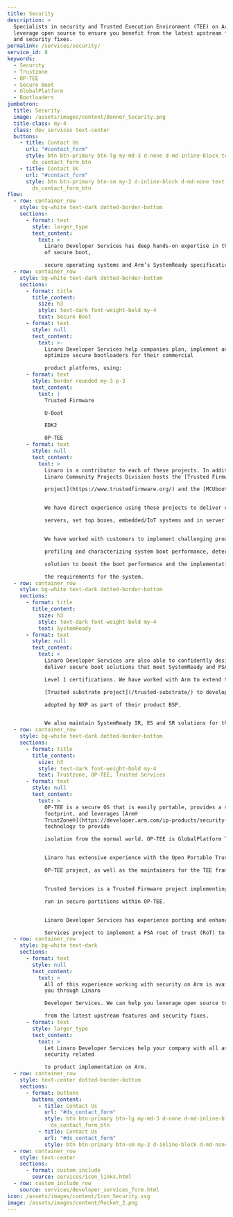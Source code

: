 ```yaml
---
title: Security
description: >
  Specialists in security and Trusted Execution Environment (TEE) on Arm, we
  leverage open source to ensure you benefit from the latest upstream features
  and security fixes.
permalink: /services/security/
service_id: 8
keywords:
  - Security
  - Trustzone
  - OP-TEE
  - Secure Boot
  - GlobalPlatform
  - Bootloaders
jumbotron:
  title: Security
  image: /assets/images/content/Banner_Security.png
  title-class: my-4
  class: dev_services text-center
  buttons:
    - title: Contact Us
      url: "#contact_form"
      style: btn btn-primary btn-lg my-md-3 d-none d-md-inline-block text-uppercase
        ds_contact_form_btn
    - title: Contact Us
      url: "#contact_form"
      style: btn btn-primary btn-sm my-2 d-inline-block d-md-none text-uppercase
        ds_contact_form_btn
flow:
  - row: container_row
    style: bg-white text-dark dotted-border-bottom
    sections:
      - format: text
        style: larger_type
        text_content:
          text: >
            Linaro Developer Services has deep hands-on expertise in the areas
            of secure boot,

            secure operating systems and Arm’s SystemReady specifications.
  - row: container_row
    style: bg-white text-dark dotted-border-bottom
    sections:
      - format: title
        title_content:
          size: h3
          style: text-dark font-weight-bold my-4
          text: Secure Boot
      - format: text
        style: null
        text_content:
          text: >-
            Linaro Developer Services help companies plan, implement and
            optimize secure bootloaders for their commercial

            product platforms, using:
      - format: text
        style: border rounded my-3 p-3
        text_content:
          text: |
            Trusted Firmware

            U-Boot

            EDK2

            OP-TEE
      - format: text
        style: null
        text_content:
          text: >
            Linaro is a contributor to each of these projects. In addition, the
            Linaro Community Projects Division hosts the [Trusted Firmware

            project](https://www.trustedfirmware.org/) and the [MCUboot project](https://www.mcuboot.com/).


            We have direct experience using these projects to deliver optimized trusted boot solutions to a number of customers; on Arm

            servers, set top boxes, embedded/IoT systems and in server BMC environments using OpenBMC.


            We have worked with customers to implement challenging product boot performance requirements. Such work often involved

            profiling and characterizing system boot performance, determining those areas that affect boot performance, developing a

            solution to boost the boot performance and the implementation and validation of the solution to ensure the performance meets

            the requirements for the system.
  - row: container_row
    style: bg-white text-dark dotted-border-bottom
    sections:
      - format: title
        title_content:
          size: h3
          style: text-dark font-weight-bold my-4
          text: SystemReady
      - format: text
        style: null
        text_content:
          text: >
            Linaro Developer Services are also able to confidently design and
            deliver secure boot solutions that meet SystemReady and PSA

            Level 1 certifications. We have worked with Arm to extend the work of Linaro’s Edge and Fog Computing group (LEDGE) on the

            [Trusted substrate project](/trusted-substrate/) to develop and upstream a SystemReady IR secure boot solution on NXP chipsets that have been

            adopted by NXP as part of their product BSP.


            We also maintain SystemReady IR, ES and SR solutions for the Socionext DeveloperBox.
  - row: container_row
    style: bg-white text-dark dotted-border-bottom
    sections:
      - format: title
        title_content:
          size: h3
          style: text-dark font-weight-bold my-4
          text: Trustzone, OP-TEE, Trusted Services
      - format: text
        style: null
        text_content:
          text: >
            OP-TEE is a secure OS that is easily portable, provides a small
            footprint, and leverages [Arm®
            TrustZone®](https://developer.arm.com/ip-products/security-ip/trustzone)
            technology to provide

            isolation from the normal world. OP-TEE is GlobalPlatform TEE System Architecture specification compliant.


            Linaro has extensive experience with the Open Portable Trusted Execution Environment (OP-TEE). The core maintainers for the

            OP-TEE project, as well as the maintainers for the TEE framework in the Linux kernel and U-Boot are employed by Linaro.


            Trusted Services is a Trusted Firmware project implementing a secure partition manager, and a number of trusted services that

            run in secure partitions within OP-TEE.


            Linaro Developer Services has experience porting and enhancing OP-TEE on various SoCs, as well as using the Arm Trusted

            Services project to implement a PSA root of trust (RoT) to obtain PSA level 1 certification for an NXP based platform.
  - row: container_row
    style: bg-white text-dark
    sections:
      - format: text
        style: null
        text_content:
          text: >
            All of this experience working with security on Arm is available to
            you through Linaro

            Developer Services. We can help you leverage open source to ensure you benefit

            from the latest upstream features and security fixes.
      - format: text
        style: larger_type
        text_content:
          text: >
            Let Linaro Developer Services help your company with all aspects of
            security related

            to product implementation on Arm.
  - row: container_row
    style: text-center dotted-border-bottom
    sections:
      - format: buttons
        buttons_content:
          - title: Contact Us
            url: "#ds_contact_form"
            style: btn btn-primary btn-lg my-md-3 d-none d-md-inline-block
              ds_contact_form_btn
          - title: Contact Us
            url: "#ds_contact_form"
            style: btn btn-primary btn-sm my-2 d-inline-block d-md-none ds_contact_form_btn
  - row: container_row
    style: text-center
    sections:
      - format: custom_include
        source: services/icon_links.html
  - row: custom_include_row
    source: services/developer_services_form.html
icon: /assets/images/content/Icon_Security.svg
image: /assets/images/content/Rocket_2.png
---
```


